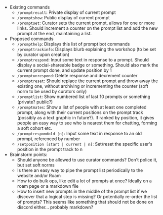 - Existing commands
    - `/promptrecall`: Private display of current prompt
    - `/promptshow`: Public display of current prompt
    - `/promptset`: Curator sets the current prompt, allows for one or more links. Should increment a counter on the prompt list and add the new prompt at the end, maintaining a list.
- Proposed commands
    - `/prompthelp`: Displays this list of prompt bot commands
    - `/prompttrackinfo`: Displays blurb explaining the workshop (to be set by curator upon creation)
    - `/promptrespond`: Input some text in response to a prompt. Should display a social-shareable badge or something. Should also mark the current prompt done, and update position by 1
    - `/promptunrespond`: Delete response and decrement counter
    - `/promptreset`: Should replace the current prompt and throw away the existing one, without archiving or incrementing the counter (soft norm to be used by curators only)
    - `/promptlist`: Show numbered list of last 10 prompts or something (private? public?)
    - `/promptmates`: Show a list of people with at least one completed prompt, along with their current positions on the prompt track (possibly as a text graphic in future?). If ranked by position, it gives people an easy way to see who is nearest them for chatting, forming a soft cohort etc.
    - `/promptrespondold [n]`: Input some text in response to an old prompt, referenced by number
    - `/setposition [start | current | n]`: Set/reset the specific user's position in the prompt track to n
- Brainstorm points:
    - Should anyone be allowed to use curator commands? Don't police it, but set soft norms
    - Is there an easy way to pipe the prompt list periodically to the website and/or Roam
    - How to do bulk ops, like edit a lot of prompts at once? Ideally on a roam page or a markdown file
    - How to insert new prompts in the middle of the prompt list if we discover that a logical step is missing? Or potentially re-order the list of prompts? This seems like something that should not be done on discord either... probably markdown?
